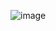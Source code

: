 ![image](https://github.com/JosiephousPierre/Cypress/assets/142465754/6e039d58-2d74-49d0-98c1-4224a70e09e1)
